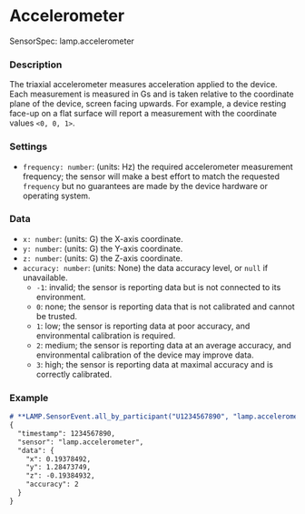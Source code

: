 # Accelerometer

SensorSpec: lamp.accelerometer

### Description

The triaxial accelerometer measures acceleration applied to the device. Each measurement is measured in Gs and is taken relative to the coordinate plane of the device, screen facing upwards. For example, a device resting face-up on a flat surface will report a measurement with the coordinate values `<0, 0, 1>`.

### Settings

- `frequency: number`: (units: Hz) the required accelerometer measurement frequency; the sensor will make a best effort to match the requested `frequency` but no guarantees are made by the device hardware or operating system.

### Data

- `x: number`: (units: G) the X-axis coordinate.
- `y: number`: (units: G) the Y-axis coordinate.
- `z: number`: (units: G) the Z-axis coordinate.
- `accuracy: number`:  (units: None) the data accuracy level, or `null` if unavailable.
    - `-1`: invalid; the sensor is reporting data but is not connected to its environment.
    - `0`: none; the sensor is reporting data that is not calibrated and cannot be trusted.
    - `1`: low; the sensor is reporting data at poor accuracy, and environmental calibration is required.
    - `2`: medium; the sensor is reporting data at an average accuracy, and environmental calibration of the device may improve data.
    - `3`: high; the sensor is reporting data at maximal accuracy and is correctly calibrated.

### Example

```markdown
# **LAMP.SensorEvent.all_by_participant("U1234567890", "lamp.accelerometer")**
{
  "timestamp": 1234567890,
  "sensor": "lamp.accelerometer",
  "data": {
    "x": 0.19378492,
    "y": 1.28473749,
    "z": -0.19384932,
    "accuracy": 2
  }
}
```